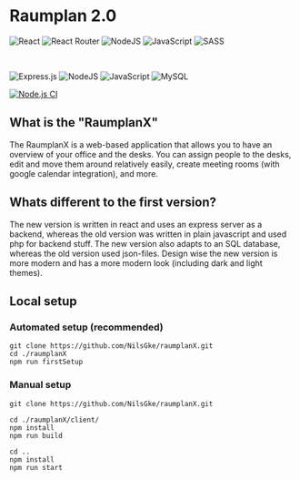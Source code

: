 # Raumplan 2.0

![React](https://img.shields.io/badge/react-%2320232a.svg?style=for-the-badge&logo=react&logoColor=%2361DAFB)
![React Router](https://img.shields.io/badge/React_Router-CA4245?style=for-the-badge&logo=react-router&logoColor=white)
![NodeJS](https://img.shields.io/badge/node.js-6DA55F?style=for-the-badge&logo=node.js&logoColor=white)
![JavaScript](https://img.shields.io/badge/javascript-%23323330.svg?style=for-the-badge&logo=javascript&logoColor=%23F7DF1E)
![SASS](https://img.shields.io/badge/SASS-hotpink.svg?style=for-the-badge&logo=SASS&logoColor=white)

<br>

![Express.js](https://img.shields.io/badge/express.js-%23404d59.svg?style=for-the-badge&logo=express&logoColor=%2361DAFB)
![NodeJS](https://img.shields.io/badge/node.js-6DA55F?style=for-the-badge&logo=node.js&logoColor=white)
![JavaScript](https://img.shields.io/badge/javascript-%23323330.svg?style=for-the-badge&logo=javascript&logoColor=%23F7DF1E)
![MySQL](https://img.shields.io/badge/mysql-%2300f.svg?style=for-the-badge&logo=mysql&logoColor=white)

[![Node.js CI](https://github.com/NilsGke/raumplanX/actions/workflows/node.js.yml/badge.svg?event=branch_protection_rule)](https://github.com/NilsGke/raumplanX/actions/workflows/node.js.yml)

## What is the "RaumplanX"

The RaumplanX is a web-based application that allows you to have an overview of your office and the desks. You can assign people to the desks, edit and move them around relatively easily, create meeting rooms (with google calendar integration), and more.

## Whats different to the first version?

The new version is written in react and uses an express server as a backend, whereas the old version was written in plain javascript and used php for backend stuff. The new version also adapts to an SQL database, whereas the old version used json-files.
Design wise the new version is more modern and has a more modern look (including dark and light themes).

## Local setup

### Automated setup (recommended)

```
git clone https://github.com/NilsGke/raumplanX.git
cd ./raumplanX
npm run firstSetup

```

### Manual setup

```
git clone https://github.com/NilsGke/raumplanX.git

cd ./raumplanX/client/
npm install
npm run build

cd ..
npm install
npm run start
```

